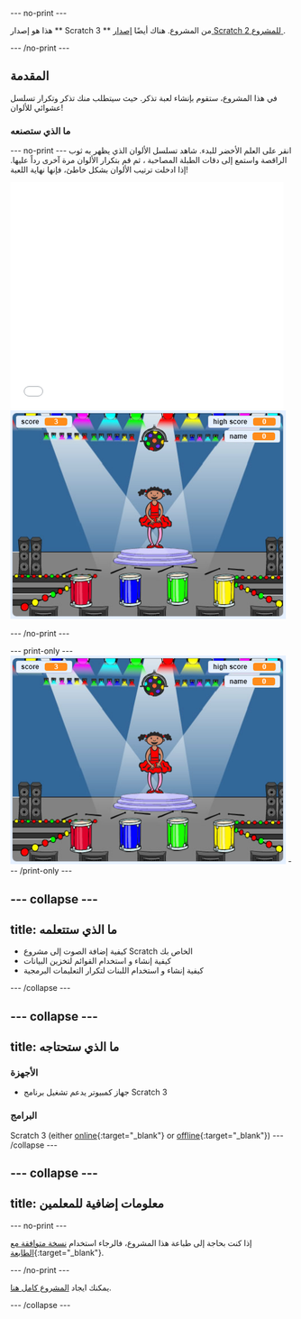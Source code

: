 \--- no-print \---

هذا هو إصدار ** Scratch 3 ** من المشروع. هناك أيضًا [ إصدار Scratch 2 للمشروع ](https://projects.raspberrypi.org/en/projects/memory-scratch2).

\--- /no-print \---

## المقدمة

في هذا المشروع، ستقوم بإنشاء لعبة تذكر. حيث سيتطلب منك تذكر وتكرار تسلسل عشوائي للألوان!

### ما الذي ستصنعه

\--- no-print \--- انقر على العلم الأخضر للبدء. شاهد تسلسل الألوان الذي يظهر به ثوب الراقصة واستمع إلى دقات الطبلة المصاحبة ، ثم قم بتكرار الألوان مرة آخرى رداً عليها. إذا ادخلت ترتيب الألوان بشكل خاطئ، فإنها نهاية اللعبة!

<div class="scratch-preview">
  <iframe allowtransparency="true" width="485" height="402" src="//scratch.mit.edu/projects/embed/284452634/?autostart=false" frameborder="0" allowfullscreen scrolling="no" mark="crwd-mark"></iframe> <img src="images/screenshot.png" />
</div>

\--- /no-print \---

\--- print-only \--- ![screenshot of finished game](images/screenshot.png) \--- /print-only \---

## \--- collapse \---

## title: ما الذي ستتعلمه

+ كيفية إضافة الصوت إلى مشروع Scratch الخاص بك
+ كيفية إنشاء و استخدام القوائم لتخزين البيانات
+ كيفية إنشاء و استخدام اللبنات لتكرار التعليمات البرمجية

\--- /collapse \---

## \--- collapse \---

## title: ما الذي ستحتاجه

### الأجهزة

+ جهاز كمبيوتر يدعم تشغيل برنامج Scratch 3

### البرامج

Scratch 3 (either [online](https://rpf.io/scratchon){:target="_blank"} or [offline](https://rpf.io/scratchoff){:target="_blank"}) \--- /collapse \---

## \--- collapse \---

## title: معلومات إضافية للمعلمين

\--- no-print \---

إذا كنت بحاجة إلى طباعة هذا المشروع، فالرجاء استخدام [نسخة متوافقة مع الطابعة](https://projects.raspberrypi.org/en/projects/memory/print){:target="_blank"}.

\--- /no-print \---

يمكنك ايجاد [المشروع كامل هنا](http://rpf.io/p/en/memory-get).

\--- /collapse \---